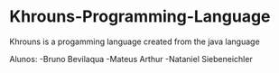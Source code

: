 # Khrouns-Programming-Language

Khrouns is a progamming language created from the java language

Alunos:
  -Bruno Bevilaqua
  -Mateus Arthur
  -Nataniel Siebeneichler
